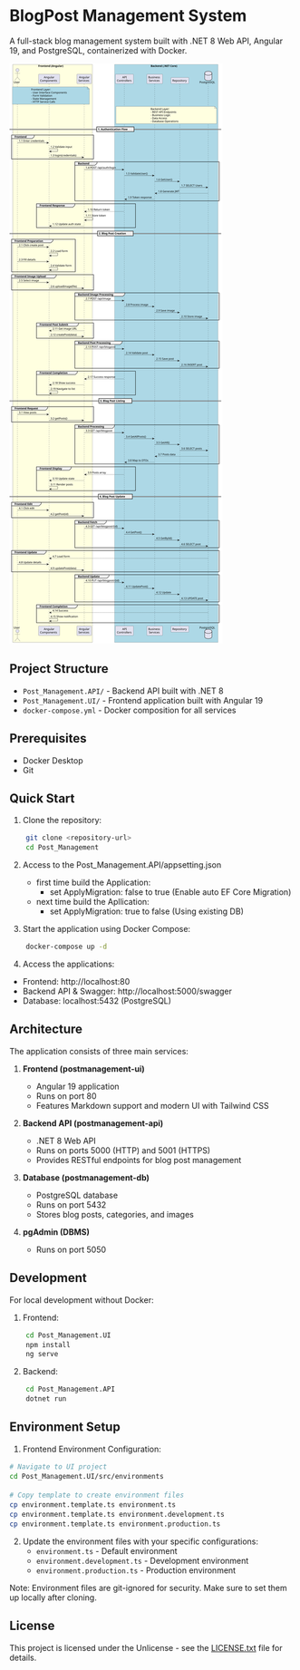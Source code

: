 # BlogPost Management System

A full-stack blog management system built with .NET 8 Web API, Angular 19, and PostgreSQL, containerized with Docker.

![Sequence Diagram](document/BlogPost_Sequence.svg)

## Project Structure

- `Post_Management.API/` - Backend API built with .NET 8
- `Post_Management.UI/` - Frontend application built with Angular 19
- `docker-compose.yml` - Docker composition for all services

## Prerequisites

- Docker Desktop
- Git

## Quick Start

1. Clone the repository:
```bash
    git clone <repository-url>
    cd Post_Management
```
2. Access to the Post_Management.API/appsetting.json
    - first time build the Application:
        - set ApplyMigration: false to true (Enable auto EF Core Migration)
    - next time build the Apllication:
        - set ApplyMigration: true to false (Using existing DB)

3. Start the application using Docker Compose:
```bash
    docker-compose up -d
```

4. Access the applications:
- Frontend: http://localhost:80
- Backend API & Swagger: http://localhost:5000/swagger
- Database: localhost:5432 (PostgreSQL)

## Architecture

The application consists of three main services:

1. **Frontend (postmanagement-ui)**
   - Angular 19 application
   - Runs on port 80
   - Features Markdown support and modern UI with Tailwind CSS

2. **Backend API (postmanagement-api)**
   - .NET 8 Web API
   - Runs on ports 5000 (HTTP) and 5001 (HTTPS)
   - Provides RESTful endpoints for blog post management

3. **Database (postmanagement-db)**
   - PostgreSQL database
   - Runs on port 5432
   - Stores blog posts, categories, and images

4. **pgAdmin (DBMS)**
   - Runs on port 5050

## Development

For local development without Docker:

1. Frontend:
```bash
    cd Post_Management.UI
    npm install
    ng serve
```

2. Backend:
```bash
    cd Post_Management.API
    dotnet run
```

## Environment Setup

1. Frontend Environment Configuration:
```bash
# Navigate to UI project
cd Post_Management.UI/src/environments

# Copy template to create environment files
cp environment.template.ts environment.ts
cp environment.template.ts environment.development.ts
cp environment.template.ts environment.production.ts
```

2. Update the environment files with your specific configurations:
   - `environment.ts` - Default environment
   - `environment.development.ts` - Development environment
   - `environment.production.ts` - Production environment

Note: Environment files are git-ignored for security. Make sure to set them up locally after cloning.

## License

This project is licensed under the Unlicense - see the [LICENSE.txt](LICENSE.txt) file for details.
